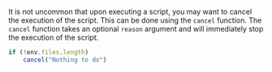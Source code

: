 
It is not uncommon that upon executing a script, you may want to cancel the execution of the script. This can be done using the `cancel` function. The `cancel` function takes an optional `reason` argument and will immediately stop the execution of the script.

```js
if (!env.files.length)
    cancel("Nothing to do")
```
